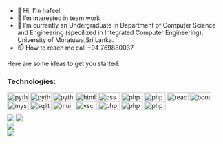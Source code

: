 

- 👋 Hi, I’m hafeel
- 👀 I’m interested in team work
- 🌱 I’m currently an Undergraduate in Department of Computer Science and Engineering (specilized in Integrated Computer Engineering), University of Moratuwa,Sri Lanka.
- 📫 How to reach me call  +94 769880037
<!---
**hafeelnm19/hafeelnm19** is a ✨ _special_ ✨ repository because its `README.md` (this file) appears on your GitHub profile.
--->
Here are some ideas to get you started:



### Technologies:
<img align="left" alt="python" width="50px" height="20px" src="https://img.shields.io/badge/Python-FFD43B?style=for-the-badge&logo=python&logoColor=blue" />
<img align="left" alt="python" width="50px" height="20px" src="https://img.shields.io/badge/C-00599C?style=for-the-badge&logo=c&logoColor=white" />
<img align="left" alt="python" width="50px" height="20px" src="https://img.shields.io/badge/C%2B%2B-00599C?style=for-the-badge&logo=c%2B%2B&logoColor=white" />
<img align="left" alt="html" width="50px" height="20px" src="https://img.shields.io/badge/HTML5-E34F26?style=for-the-badge&logo=html5&logoColor=white" />
<img align="left" alt="css" width="50px" height="20px" src="https://img.shields.io/badge/CSS3-1572B6?style=for-the-badge&logo=css3&logoColor=white" />
<img align="left" alt="php" width="50px" height="20px" src="https://img.shields.io/badge/PHP-777BB4?style=for-the-badge&logo=php&logoColor=white" />
<img align="left" alt="php" width="50px" height="20px" src="https://img.shields.io/badge/Flask-000000?style=for-the-badge&logo=flask&logoColor=white" />
<img align="left" alt="react" width="50px" height="20px"  src="https://img.shields.io/badge/React-20232A?style=for-the-badge&logo=react&logoColor=61DAFB" />
<img align="left" alt="bootstrap" width="50px" height="20px"  src="https://img.shields.io/badge/Bootstrap-563D7C?style=for-the-badge&logo=bootstrap&logoColor=white" />
<img align="left"  alt="mysql" width="50px" height="20px"  src="https://img.shields.io/badge/MySQL-005C84?style=for-the-badge&logo=mysql&logoColor=white" />
<img align="left"  alt="sqlite" width="50px" height="20px"  src="https://img.shields.io/badge/SQLite-07405E?style=for-the-badge&logo=sqlite&logoColor=white" />
<img align="left"  alt="mui" width="50px" height="20px"  src="https://img.shields.io/badge/Pandas-2C2D72?style=for-the-badge&logo=pandas&logoColor=white" />
<img align="left"  alt="vscode" width="50px" height="20px"  src="https://img.shields.io/badge/VSCode-0078D4?style=for-the-badge&logo=visual%20studio%20code&logoColor=white" />
<img align="left" alt="php" width="50px" height="20px" src="https://img.shields.io/badge/Colab-F9AB00?style=for-the-badge&logo=googlecolab&color=525252" />
<img align="left" alt="php" width="50px" height="20px" src="https://img.shields.io/badge/Arduino_IDE-00979D?style=for-the-badge&logo=arduino&logoColor=white" />
<img align="left" alt="php" width="50px" height="20px" src="https://img.shields.io/badge/Eclipse-2C2255?style=for-the-badge&logo=eclipse&logoColor=white" />



<br/>
<br/>


<br />

<img src="https://github-readme-stats.vercel.app/api?username=hafeelnm19" />

<img src="https://github-readme-stats.vercel.app/api/top-langs/?username=hafeelnm19" />
<br/>
<img src="https://github-readme-streak-stats.herokuapp.com/?user=hafeelnm19" />

<br/>
<img src="https://github-profile-trophy.vercel.app/?username=hafeelnm19" />
	
